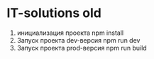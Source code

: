 # IT-solutions old

1. инициализация проекта
   npm install
2. Запуск проекта dev-версия
   npm run dev
3. Запуск проекта prod-версия
   npm run build
